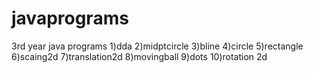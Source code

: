 # javaprograms
3rd year java programs
1)dda
2)midptcircle
3)bline
4)circle
5)rectangle
6)scaing2d
7)translation2d
8)movingball
9)dots
10)rotation 2d
